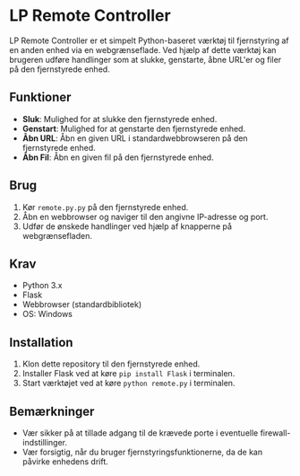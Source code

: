 # LP Remote Controller

LP Remote Controller er et simpelt Python-baseret værktøj til fjernstyring af en anden enhed via en webgrænseflade. Ved hjælp af dette værktøj kan brugeren udføre handlinger som at slukke, genstarte, åbne URL'er og filer på den fjernstyrede enhed.

## Funktioner

- **Sluk**: Mulighed for at slukke den fjernstyrede enhed.
- **Genstart**: Mulighed for at genstarte den fjernstyrede enhed.
- **Åbn URL**: Åbn en given URL i standardwebbrowseren på den fjernstyrede enhed.
- **Åbn Fil**: Åbn en given fil på den fjernstyrede enhed.

## Brug

1. Kør `remote.py.py` på den fjernstyrede enhed.
2. Åbn en webbrowser og naviger til den angivne IP-adresse og port.
3. Udfør de ønskede handlinger ved hjælp af knapperne på webgrænsefladen.

## Krav

- Python 3.x
- Flask
- Webbrowser (standardbibliotek)
- OS: Windows

## Installation

1. Klon dette repository til den fjernstyrede enhed.
2. Installer Flask ved at køre `pip install Flask` i terminalen.
3. Start værktøjet ved at køre `python remote.py` i terminalen.

## Bemærkninger

- Vær sikker på at tillade adgang til de krævede porte i eventuelle firewall-indstillinger.
- Vær forsigtig, når du bruger fjernstyringsfunktionerne, da de kan påvirke enhedens drift.


